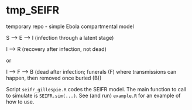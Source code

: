 # tmp_SEIFR
temporary repo - simple Ebola compartmental model

S --> E --> I  (infection through a latent stage)

I --> R  (recovery after infection, not dead)

or

I --> F --> B (dead after infection; funerals (F) where transmissions can happen, then removed once buried (B))

Script `seifr_gillespie.R` codes the SEIFR model. The main function to call to simulate is `SEIFR.sim(...)`. See (and run) `example.R` for an example of how to use.

